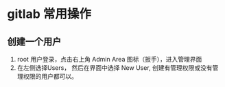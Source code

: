 # gitlab 常用操作

## 创建一个用户
1. root 用户登录，点击右上角 Admin Area 图标（扳手），进入管理界面
2. 在左侧选择Users， 然后在界面中选择 New User, 创建有管理权限或没有管理权限的用户都可以。